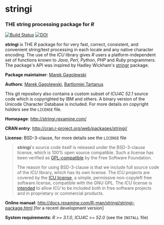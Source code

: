 # **stringi**

### THE string processing package for *R*

[![Build Status](https://travis-ci.org/Rexamine/stringi.svg?branch=master)](https://travis-ci.org/Rexamine/stringi)
[![DOI](https://zenodo.org/badge/6879/Rexamine/stringi.png)](http://dx.doi.org/10.5281/zenodo.12594)

**stringi** is THE *R* package for for very fast, correct, consistent,
and convenient string/text processing in each locale and any native
character encoding. The use of the *ICU* library gives *R* users a
platform-independent set of functions known to *Java*, *Perl*, *Python*,
*PHP* and *Ruby* programmers. The package's API was inspired by
Hadley Wickham's [stringr](http://cran.r-project.org/web/packages/stringr)
package.

**Package maintainer**: [Marek Gagolewski](http://gagolewski.rexamine.com/)

**Authors**: [Marek Gagolewski](http://gagolewski.rexamine.com/),
[Bartlomiej Tartanus](http://tartanus.rexamine.com/)

This git repository also contains a custom subset of *ICU4C 52.1* source code
which is copyrighted by IBM and others. A binary
version of the Unicode Character Database is included.
For more details on copyright holders see the `LICENSE` file.

**Homepage**: http://stringi.rexamine.com/

**CRAN entry**: http://cran.r-project.org/web/packages/stringi/

**License**: BSD-3-clause, for more details see the `LICENSE` file

> **stringi**'s source code itself is released under the BSD-3-clause license,
> which is 100% open source compatible. Such a license has been verified as 
> [GPL-compatible](http://en.wikipedia.org/wiki/BSD_licenses)
> by the Free Software Foundation.
>
> The reason for using BSD-3-clause is that we include full source
> code of the *ICU* library, which has its own license.
> The *ICU* projects are covered by the 
> [ICU license](http://source.icu-project.org/repos/icu/icu/trunk/license.html),
> a simple, permissive non-copyleft free software license, compatible with
> the GNU GPL. The *ICU* license is 
> [intended](http://userguide.icu-project.org/icufaq#TOC-How-is-the-ICU-licensed-)
> to allow *ICU* to be included both in free software projects 
> and in proprietary or commercial products.

**Online manual**: http://docs.rexamine.com/R-man/stringi/stringi-package.html 
[for a recent development version]

**System requirements**: *R >= 3.1.0*, *ICU4C >= 52.0* (see the `INSTALL` file)
